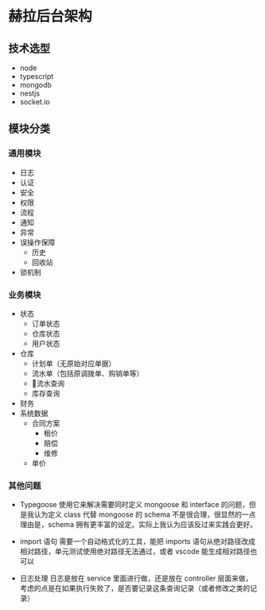 # 赫拉后台架构

## 技术选型

- node
- typescript
- mongodb
- nestjs
- socket.io

## 模块分类

### 通用模块
- 日志
- 认证
- 安全 
- 权限
- 流程
- 通知
- 异常
- 误操作保障
  - 历史
  - 回收站
- 锁机制

### 业务模块

- 状态
  - 订单状态
  - 仓库状态
  - 用户状态
- 仓库
  - 计划单（无原始对应单据）
  - 流水单（包括原调拨单、购销单等）
  - 流水查询
  - 库存查询
- 财务
- 系统数据
  - 合同方案
    - 租价
    - 赔偿
    - 维修
  - 单价

### 其他问题

- Typegoose
使用它来解决需要同时定义 mongoose 和 interface 的问题，但是我认为定义 class 代替 mongoose 的 schema 不是很合理，很显然的一点理由是，schema 拥有更丰富的设定。实际上我认为应该反过来实践会更好。

- import 语句
需要一个自动格式化的工具，能把 imports 语句从绝对路径改成相对路径，单元测试使用绝对路径无法通过，或者 vscode 能生成相对路径也可以

- 日志处理
日志是放在 service 里面进行做，还是放在 controller 层面来做，考虑的点是在如果执行失败了，是否要记录这条查询记录（或者修改之类的记录）